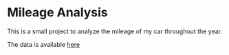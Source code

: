# Mileage Analysis

This is a small project to analyze the mileage of my car throughout the year.

The data is available [here](https://docs.google.com/spreadsheets/d/1x2Tmj_is1Rqp43LaTU8lHYl77qS3huiaiz9fWcfcJgA/edit?usp=sharing)


